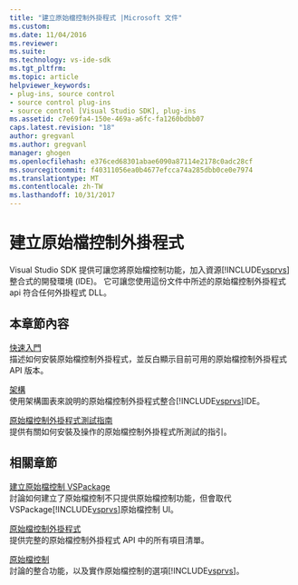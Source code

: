 ```yaml
---
title: "建立原始檔控制外掛程式 |Microsoft 文件"
ms.custom: 
ms.date: 11/04/2016
ms.reviewer: 
ms.suite: 
ms.technology: vs-ide-sdk
ms.tgt_pltfrm: 
ms.topic: article
helpviewer_keywords:
- plug-ins, source control
- source control plug-ins
- source control [Visual Studio SDK], plug-ins
ms.assetid: c7e69fa4-150e-469a-a6fc-fa1260bdbb07
caps.latest.revision: "18"
author: gregvanl
ms.author: gregvanl
manager: ghogen
ms.openlocfilehash: e376ced68301abae6090a87114e2178c0adc28cf
ms.sourcegitcommit: f40311056ea0b4677efcca74a285dbb0ce0e7974
ms.translationtype: MT
ms.contentlocale: zh-TW
ms.lasthandoff: 10/31/2017
---
```

# <a name="creating-a-source-control-plug-in"></a>建立原始檔控制外掛程式
Visual Studio SDK 提供可讓您將原始檔控制功能，加入資源[!INCLUDE[vsprvs](../../code-quality/includes/vsprvs_md.md)]整合式的開發環境 (IDE)。 它可讓您使用這份文件中所述的原始檔控制外掛程式 api 符合任何外掛程式 DLL。  
  
## <a name="in-this-section"></a>本章節內容  
 [快速入門](../../extensibility/internals/getting-started-with-source-control-plug-ins.md)  
 描述如何安裝原始檔控制外掛程式，並反白顯示目前可用的原始檔控制外掛程式 API 版本。  
  
 [架構](../../extensibility/internals/source-control-plug-in-architecture.md)  
 使用架構圖表來說明的原始檔控制外掛程式整合[!INCLUDE[vsprvs](../../code-quality/includes/vsprvs_md.md)]IDE。  
  
 [原始檔控制外掛程式測試指南](../../extensibility/internals/test-guide-for-source-control-plug-ins.md)  
 提供有關如何安裝及操作的原始檔控制外掛程式所測試的指引。  
  
## <a name="related-sections"></a>相關章節  
 [建立原始檔控制 VSPackage](../../extensibility/internals/creating-a-source-control-vspackage.md)  
 討論如何建立了原始檔控制不只提供原始檔控制功能，但會取代 VSPackage[!INCLUDE[vsprvs](../../code-quality/includes/vsprvs_md.md)]原始檔控制 UI。  
  
 [原始檔控制外掛程式](../../extensibility/source-control-plug-ins.md)  
 提供完整的原始檔控制外掛程式 API 中的所有項目清單。  
  
 [原始檔控制](../../extensibility/internals/source-control.md)  
 討論的整合功能，以及實作原始檔控制的選項[!INCLUDE[vsprvs](../../code-quality/includes/vsprvs_md.md)]。